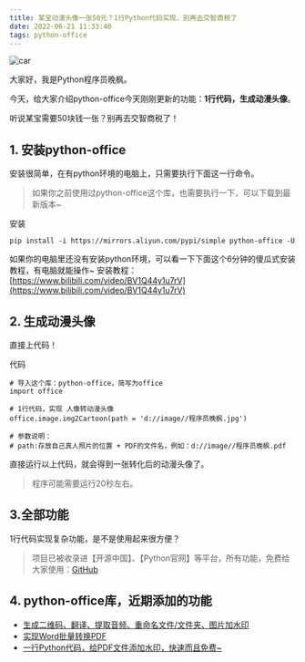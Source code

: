 ```yaml
---
title: 某宝动漫头像一张50元？1行Python代码实现，别再去交智商税了
date: 2022-06-21 11:33:40
tags: python-office
---
```



![car](https://www.python-office.com/api/img-cdn/cartoon-img.jpg)


大家好，我是Python程序员晚枫。


今天，给大家介绍python-office今天刚刚更新的功能：**1行代码，生成动漫头像**。


听说某宝需要50块钱一张？别再去交智商税了！

<!-- more -->

## 1. 安装python-office
安装很简单，在有python环境的电脑上，只需要执行下面这一行命令。
> 如果你之前使用过python-office这个库，也需要执行一下，可以下载到最新版本~

安装
```
pip install -i https://mirrors.aliyun.com/pypi/simple python-office -U
```
如果你的电脑里还没有安装python环境，可以看一下下面这个6分钟的傻瓜式安装教程，有电脑就能操作~
安装教程：[https://www.bilibili.com/video/BV1Q44y1u7rV](https://www.bilibili.com/video/BV1Q44y1u7rV)

## 2. 生成动漫头像
直接上代码！

代码
```
# 导入这个库：python-office，简写为office
import office

# 1行代码，实现 人像转动漫头像
office.image.img2Cartoon(path = 'd://image//程序员晚枫.jpg')

# 参数说明：
# path:存放自己真人照片的位置 + PDF的文件名，例如：d://image//程序员晚枫.pdf
```
直接运行以上代码，就会得到一张转化后的动漫头像了。

>程序可能需要运行20秒左右。

## 3.全部功能
1行代码实现复杂功能，是不是使用起来很方便？


> 项目已被收录进【开源中国】、【Python官网】等平台，所有功能，免费给大家使用：[GitHub](https://github.com/CoderWanFeng/python-office)


## 4. python-office库，近期添加的功能

- [生成二维码、翻译、提取音频、重命名文件/文件夹、图片加水印](https://mp.weixin.qq.com/s/4Pt0YWakkPhfEWVMHwXe8g)
- [实现Word批量转换PDF](https://mp.weixin.qq.com/s/eBn3N_FEx1dlC_-ttmlOwg)
- [一行Python代码，给PDF文件添加水印，快速而且免费~](https://mp.weixin.qq.com/s/yJDs5RoytRL5hl-ybXkZOA)